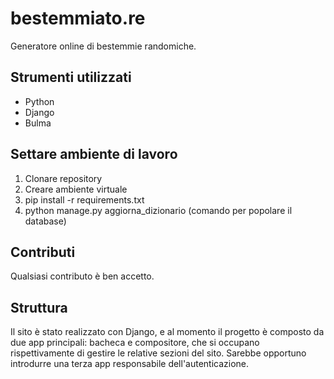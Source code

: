 # bestemmiato.re
Generatore online di bestemmie randomiche. 

## Strumenti utilizzati
- Python
- Django
- Bulma

## Settare ambiente di lavoro
1. Clonare repository
2. Creare ambiente virtuale
3. pip install -r requirements.txt
4. python manage.py aggiorna_dizionario (comando per popolare il database)

## Contributi

Qualsiasi contributo è ben accetto.

## Struttura
Il sito è stato realizzato con Django, e al momento il progetto è composto da due app principali: bacheca e compositore, che si occupano rispettivamente di gestire le relative sezioni del sito. Sarebbe opportuno introdurre una terza app responsabile dell'autenticazione.